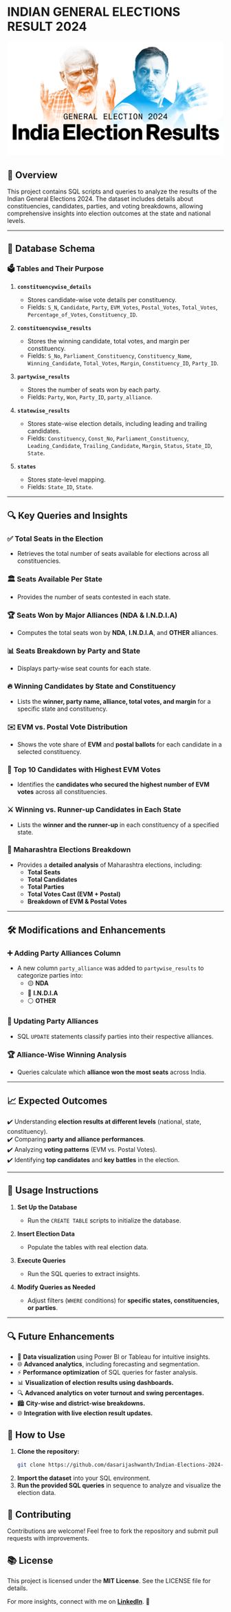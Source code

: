 #  **INDIAN GENERAL ELECTIONS RESULT 2024**
![](logo.png)

## 📌 **Overview**

This project contains SQL scripts and queries to analyze the results of the Indian General Elections 2024. The dataset includes details about constituencies, candidates, parties, and voting breakdowns, allowing comprehensive insights into election outcomes at the state and national levels.

---

## 📂 **Database Schema**

### 🗳️ **Tables and Their Purpose**

1. **`constituencywise_details`**

   - Stores candidate-wise vote details per constituency.
   - Fields: `S_N`, `Candidate`, `Party`, `EVM_Votes`, `Postal_Votes`, `Total_Votes`, `Percentage_of_Votes`, `Constituency_ID`.

2. **`constituencywise_results`**

   - Stores the winning candidate, total votes, and margin per constituency.
   - Fields: `S_No`, `Parliament_Constituency`, `Constituency_Name`, `Winning_Candidate`, `Total_Votes`, `Margin`, `Constituency_ID`, `Party_ID`.

3. **`partywise_results`**

   - Stores the number of seats won by each party.
   - Fields: `Party`, `Won`, `Party_ID`, `party_alliance`.

4. **`statewise_results`**

   - Stores state-wise election details, including leading and trailing candidates.
   - Fields: `Constituency`, `Const_No`, `Parliament_Constituency`, `Leading_Candidate`, `Trailing_Candidate`, `Margin`, `Status`, `State_ID`, `State`.

5. **`states`**

   - Stores state-level mapping.
   - Fields: `State_ID`, `State`.

---

## 🔍 **Key Queries and Insights**

### ✅ **Total Seats in the Election**

- Retrieves the total number of seats available for elections across all constituencies.

### 🏛️ **Seats Available Per State**

- Provides the number of seats contested in each state.

### 🏆 **Seats Won by Major Alliances (NDA & I.N.D.I.A)**

- Computes the total seats won by **NDA**, **I.N.D.I.A**, and **OTHER** alliances.

### 📊 **Seats Breakdown by Party and State**

- Displays party-wise seat counts for each state.

### 🔥 **Winning Candidates by State and Constituency**

- Lists the **winner, party name, alliance, total votes, and margin** for a specific state and constituency.

### ✉️ **EVM vs. Postal Vote Distribution**

- Shows the vote share of **EVM** and **postal ballots** for each candidate in a selected constituency.

### 🏅 **Top 10 Candidates with Highest EVM Votes**

- Identifies the **candidates who secured the highest number of EVM votes** across all constituencies.

### ⚔️ **Winning vs. Runner-up Candidates in Each State**

- Lists the **winner and the runner-up** in each constituency of a specified state.

### 📌 **Maharashtra Elections Breakdown**

- Provides a **detailed analysis** of Maharashtra elections, including:
  - **Total Seats**
  - **Total Candidates**
  - **Total Parties**
  - **Total Votes Cast (EVM + Postal)**
  - **Breakdown of EVM & Postal Votes**

---

## 🛠 **Modifications and Enhancements**

### ➕ **Adding Party Alliances Column**

- A new column `party_alliance` was added to `partywise_results` to categorize parties into:
  - 🟡 **NDA**
  - 🔵 **I.N.D.I.A**
  - ⚪ **OTHER**

### 🔄 **Updating Party Alliances**

- SQL `UPDATE` statements classify parties into their respective alliances.

### 🏆 **Alliance-Wise Winning Analysis**

- Queries calculate which **alliance won the most seats** across India.

---

## 📈 **Expected Outcomes**

✔️ Understanding **election results at different levels** (national, state, constituency).\
✔️ Comparing **party and alliance performances**.\
✔️ Analyzing **voting patterns** (EVM vs. Postal Votes).\
✔️ Identifying **top candidates** and **key battles** in the election.

---

## 📢 **Usage Instructions**

1. **Set Up the Database**

   - Run the `CREATE TABLE` scripts to initialize the database.

2. **Insert Election Data**

   - Populate the tables with real election data.

3. **Execute Queries**

   - Run the SQL queries to extract insights.

4. **Modify Queries as Needed**

   - Adjust filters (`WHERE` conditions) for **specific states, constituencies, or parties**.

---

## 🔍 Future Enhancements
- 🌟 **Data visualization** using Power BI or Tableau for intuitive insights.
- 🌐 **Advanced analytics**, including forecasting and segmentation.
- ⚡ **Performance optimization** of SQL queries for faster analysis.
- 📊 **Visualization of election results using dashboards.**
- 🔍 **Advanced analytics on voter turnout and swing percentages.**
- 🏙 **City-wise and district-wise breakdowns.**
- 🌐 **Integration with live election result updates.**

## 🔧 How to Use
1. **Clone the repository:**
   ```sh
   git clone https://github.com/dasarijashwanth/Indian-Elections-2024-SQL.git
   ```
2. **Import the dataset** into your SQL environment.
3. **Run the provided SQL queries** in sequence to analyze and visualize the election data.

## 👥 Contributing
Contributions are welcome! Feel free to fork the repository and submit pull requests with improvements.

## 📚 License
This project is licensed under the **MIT License**. See the LICENSE file for details.

For more insights, connect with me on **[LinkedIn](https://www.linkedin.com/in/jashwanthdasari2001/)**. 🚀
